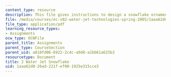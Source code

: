 ```yaml
---
content_type: resource
description: This file gives instructions to design a snowflake ornament.
file: /media/courses/ec-s02-water-jet-technologies-spring-2005/1aaa62d026ad221fef001925e315cce3_MITEC_S02S05_2_snowflake.pdf
file_type: application/pdf
learning_resource_types:
- Assignments
ocw_type: OCWFile
parent_title: Assignments
parent_type: CourseSection
parent_uid: a810fd06-6922-2c4c-a9d8-a1bb61a625b3
resourcetype: Document
title: 2 Water Jet Snowflake
uid: 1aaa62d0-26ad-221f-ef00-1925e315cce3
---
```

